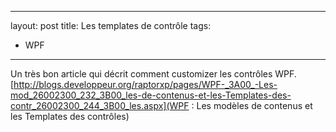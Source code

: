 ---
layout: post
title: Les templates de contrôle
tags: 
 - WPF
 ---
 
 Un très bon article qui décrit comment customizer les contrôles WPF.
 [http://blogs.developpeur.org/raptorxp/pages/WPF-_3A00_-Les-mod_26002300_232_3B00_les-de-contenus-et-les-Templates-des-contr_26002300_244_3B00_les.aspx](WPF : Les modèles de contenus et les Templates des contrôles)
